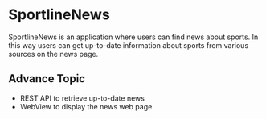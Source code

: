 # SportlineNews

SportlineNews is an application where users can find news about sports. In this way users can get up-to-date information about sports from various sources on the news page.

## Advance Topic
- REST API to retrieve up-to-date news
- WebView to display the news web page
